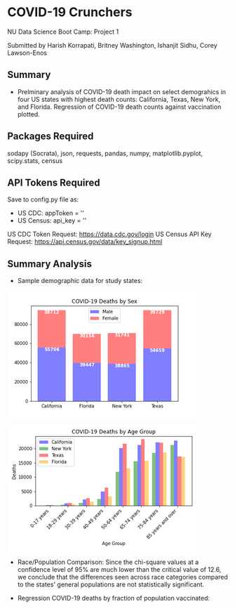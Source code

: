 # COVID-19 Crunchers

NU Data Science Boot Camp: Project 1

Submitted by Harish Korrapati, Britney Washington, Ishanjit Sidhu, Corey Lawson-Enos

## Summary
* Prelminary analysis of COVID-19 death impact on select demograhics in four US states with highest death counts: California, Texas, New York, and Florida. Regression of COVID-19 death counts against vaccination plotted.

## Packages Required
sodapy (Socrata), json, requests, pandas, numpy, matplotlib.pyplot, scipy.stats, census

## API Tokens Required
Save to config.py file as:
* US CDC: appToken = '<token>'
* US Census: api_key = '<token>'

US CDC Token Request: https://data.cdc.gov/login
US Census API Key Request: https://api.census.gov/data/key_signup.html

## Summary Analysis
* Sample demographic data for study states:

![alt text](https://github.com/hvkorrapati/NU_project_1/blob/caaef9c5ccae1a6e5fa9ca6df83c3156460a3cc7/Images/deathct_by_sex.png)
  
![alt text](https://github.com/hvkorrapati/NU_project_1/blob/caaef9c5ccae1a6e5fa9ca6df83c3156460a3cc7/Images/deathct_by_agegrp.png)

* Race/Population Comparison: Since the chi-square values at a confidence level of 95% are much lower than the critical value of 12.6, we conclude that the differences seen across race categories compared to the states' general populations are not statistically significant.

* Regression COVID-19 deaths by fraction of population vaccinated:
  

